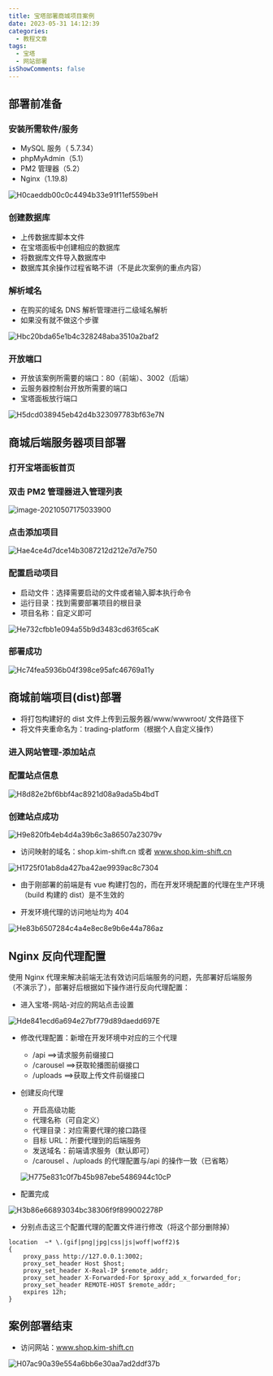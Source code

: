 ```yaml
---
title: 宝塔部署商城项目案例
date: 2023-05-31 14:12:39
categories:
  - 教程文章
tags:
  - 宝塔
  - 网站部署
isShowComments: false
---
```


## 部署前准备

### 安装所需软件/服务

- MySQL 服务（ 5.7.34）
- phpMyAdmin（5.1）
- PM2 管理器（5.2）
- Nginx（1.19.8)

![H0caeddb00c0c4494b33e91f11ef559beH](../../../../figure/H0caeddb00c0c4494b33e91f11ef559beH.jpg)

### 创建数据库

- 上传数据库脚本文件
- 在宝塔面板中创建相应的数据库
- 将数据库文件导入数据库中
- 数据库其余操作过程省略不讲（不是此次案例的重点内容）

### 解析域名

- 在购买的域名 DNS 解析管理进行二级域名解析
- 如果没有就不做这个步骤

![Hbc20bda65e1b4c328248aba3510a2baf2](../../../../figure/Hbc20bda65e1b4c328248aba3510a2baf2.jpg)

### 开放端口

- 开放该案例所需要的端口：80（前端）、3002（后端）
- 云服务器控制台开放所需要的端口
- 宝塔面板放行端口

![H5dcd038945eb42d4b323097783bf63e7N](../../../../figure/H5dcd038945eb42d4b323097783bf63e7N.jpg)

## 商城后端服务器项目部署

### 打开宝塔面板首页

### 双击 PM2 管理器进入管理列表

![image-20210507175033900](E:\records\image\markdown\image-20210507175033900.png)

### 点击添加项目

![Hae4ce4d7dce14b3087212d212e7d7e750](../../../../figure/Hae4ce4d7dce14b3087212d212e7d7e750.jpg)

### 配置启动项目

- 启动文件：选择需要启动的文件或者输入脚本执行命令
- 运行目录：找到需要部署项目的根目录
- 项目名称：自定义即可

![He732cfbb1e094a55b9d3483cd63f65caK](../../../../figure/He732cfbb1e094a55b9d3483cd63f65caK.jpg)

### 部署成功

![Hc74fea5936b04f398ce95afc46769a11y](../../../../figure/Hc74fea5936b04f398ce95afc46769a11y.jpg)

## 商城前端项目(dist)部署

- 将打包构建好的 dist 文件上传到云服务器/www/wwwroot/ 文件路径下
- 将文件夹重命名为：trading-platform（根据个人自定义操作）

### 进入网站管理-添加站点

### 配置站点信息

![H8d82e2bf6bbf4ac8921d08a9ada5b4bdT](../../../../figure/H8d82e2bf6bbf4ac8921d08a9ada5b4bdT.jpg)

### 创建站点成功

![H9e820fb4eb4d4a39b6c3a86507a23079v](../../../../figure/H9e820fb4eb4d4a39b6c3a86507a23079v.jpg)

- 访问映射的域名：shop.kim-shift.cn 或者 www.shop.kim-shift.cn

![H1725f01ab8da427ba42ae9939ac8c7304](../../../../figure/H1725f01ab8da427ba42ae9939ac8c7304.jpg)

- 由于刚部署的前端是有 vue 构建打包的，而在开发环境配置的代理在生产环境（build 构建的 dist）是不生效的

- 开发环境代理的访问地址均为 404

![He83b6507284c4a4e8ec8e9b6e44a786az](../../../../figure/He83b6507284c4a4e8ec8e9b6e44a786az.jpg)

## Nginx 反向代理配置

使用 Nginx 代理来解决前端无法有效访问后端服务的问题，先部署好后端服务（不演示了），部署好后根据如下操作进行反向代理配置：

- 进入宝塔-网站-对应的网站点击设置

![Hde841ecd6a694e27bf779d89daedd697E](../../../../figure/Hde841ecd6a694e27bf779d89daedd697E.jpg)

- 修改代理配置：新增在开发环境中对应的三个代理
  - /api ==>请求服务前缀接口
  - /carousel ==>获取轮播图前缀接口
  - /uploads ==>获取上传文件前缀接口
- 创建反向代理

  - 开启高级功能
  - 代理名称（可自定义）
  - 代理目录：对应需要代理的接口路径
  - 目标 URL：所要代理到的后端服务
  - 发送域名：前端请求服务（默认即可）
  - /carousel 、/uploads 的代理配置与/api 的操作一致（已省略）

  ![H775e831c0f7b45b987ebe5486944c10cP](../../../../figure/H775e831c0f7b45b987ebe5486944c10cP.jpg)

- 配置完成

![H3b86e66893034bc38306f9f899002278P](../../../../figure/H3b86e66893034bc38306f9f899002278P.jpg)

- 分别点击这三个配置代理的配置文件进行修改（将这个部分删除掉）

```
location  ~* \.(gif|png|jpg|css|js|woff|woff2)$
{
    proxy_pass http://127.0.0.1:3002;
    proxy_set_header Host $host;
    proxy_set_header X-Real-IP $remote_addr;
    proxy_set_header X-Forwarded-For $proxy_add_x_forwarded_for;
    proxy_set_header REMOTE-HOST $remote_addr;
    expires 12h;
}
```

## 案例部署结束

- 访问网站：www.shop.kim-shift.cn

![H07ac90a39e554a6bb6e30aa7ad2ddf37b](../../../../figure/H07ac90a39e554a6bb6e30aa7ad2ddf37b.jpg)
